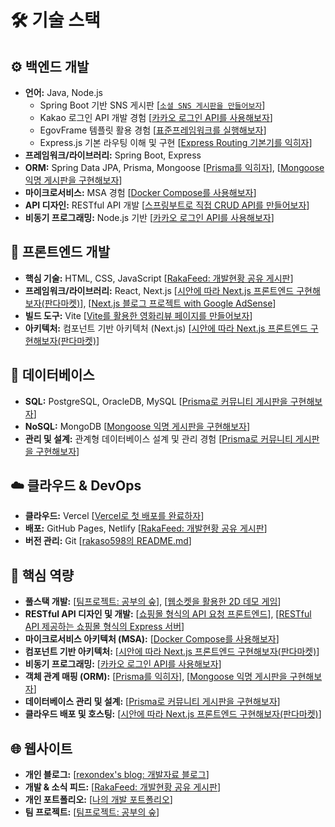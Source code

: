 # 🛠️ 기술 스택

## ⚙️ 백엔드 개발

* **언어:** Java, Node.js
    * Spring Boot 기반 SNS 게시판 [[`소셜 SNS 게시판을 만들어보자`](https://github.com/rakaso598/spring-sns-board)]
    * Kakao 로그인 API 개발 경험 [[카카오 로그인 API를 사용해보자](https://github.com/rakaso598/kakao-login-api)]
    * EgovFrame 템플릿 활용 경험 [[표준프레임워크를 실행해보자](https://github.com/rakaso598/egovframe-template-simple-backend)]
    * Express.js 기본 라우팅 이해 및 구현 [[Express Routing 기본기를 익히자](https://github.com/rakaso598/express-routing-basic)]
* **프레임워크/라이브러리:** Spring Boot, Express
* **ORM:** Spring Data JPA, Prisma, Mongoose [[Prisma를 익히자](https://github.com/rakaso598/prisma-orm-basic)], [[Mongoose 익명 게시판을 구현해보자](https://github.com/rakaso598/mongoose-anonymous-board)]
* **마이크로서비스:** MSA 경험 [[Docker Compose를 사용해보자](https://github.com/rakaso598/my-docker-compose)]
* **API 디자인:** RESTful API 개발 [[스프링부트로 직접 CRUD API를 만들어보자](https://github.com/rakaso598/spring-crud-template)]
* **비동기 프로그래밍:** Node.js 기반 [[카카오 로그인 API를 사용해보자](https://github.com/rakaso598/kakao-login-api)]

## 🎨 프론트엔드 개발

* **핵심 기술:** HTML, CSS, JavaScript [[RakaFeed: 개발현황 공유 게시판](https://github.com/rakaso598/rakaso598.github.io)]
* **프레임워크/라이브러리:** React, Next.js [[시안에 따라 Next.js 프론트엔드 구현해보자(판다마켓)](https://github.com/rakaso598/pandamarket-fe)], [[Next.js 블로그 프로젝트 with Google AdSense](https://github.com/rakaso598/nextjs-adsense-blog)]
* **빌드 도구:** Vite [[Vite를 활용한 영화리뷰 페이지를 만들어보자](https://github.com/rakaso598/vite-movie-info)]
* **아키텍처:** 컴포넌트 기반 아키텍처 (Next.js) [[시안에 따라 Next.js 프론트엔드 구현해보자(판다마켓)](https://github.com/rakaso598/pandamarket-fe)]

## 💾 데이터베이스

* **SQL:** PostgreSQL, OracleDB, MySQL [[Prisma로 커뮤니티 게시판을 구현해보자](https://github.com/rakaso598/rdbms-crud-community)]
* **NoSQL:** MongoDB [[Mongoose 익명 게시판을 구현해보자](https://github.com/rakaso598/mongoose-anonymous-board)]
* **관리 및 설계:** 관계형 데이터베이스 설계 및 관리 경험 [[Prisma로 커뮤니티 게시판을 구현해보자](https://github.com/rakaso598/rdbms-crud-community)]

## ☁️ 클라우드 & DevOps

* **클라우드:** Vercel [[Vercel로 첫 배포를 완료하자](https://github.com/rakaso598/introduce-ra)]
* **배포:** GitHub Pages, Netlify [[RakaFeed: 개발현황 공유 게시판](https://github.com/rakaso598/rakaso598.github.io)]
* **버전 관리:** Git [[rakaso598의 README.md](https://github.com/rakaso598/rakaso598)]

## 🎯 핵심 역량

* **풀스택 개발:** [[팀프로젝트: 공부의 숲](https://github.com/rakaso598/studyforest-fs)], [[웹소켓을 활용한 2D 데모 게임](https://github.com/rakaso598/community-adventure-demo)]
* **RESTful API 디자인 및 개발:** [[쇼핑몰 형식의 API 요청 프론트엔드](https://github.com/rakaso598/biz-shop-fe)], [[RESTful API 제공하는 쇼핑몰 형식의 Express 서버](https://github.com/rakaso598/biz-shop-be)]
* **마이크로서비스 아키텍처 (MSA):** [[Docker Compose를 사용해보자](https://github.com/rakaso598/my-docker-compose)]
* **컴포넌트 기반 아키텍처:** [[시안에 따라 Next.js 프론트엔드 구현해보자(판다마켓)](https://github.com/rakaso598/pandamarket-fe)]
* **비동기 프로그래밍:** [[카카오 로그인 API를 사용해보자](https://github.com/rakaso598/kakao-login-api)]
* **객체 관계 매핑 (ORM):** [[Prisma를 익히자](https://github.com/rakaso598/prisma-orm-basic)], [[Mongoose 익명 게시판을 구현해보자](https://github.com/rakaso598/mongoose-anonymous-board)]
* **데이터베이스 관리 및 설계:** [[Prisma로 커뮤니티 게시판을 구현해보자](https://github.com/rakaso598/rdbms-crud-community)]
* **클라우드 배포 및 호스팅:** [[시안에 따라 Next.js 프론트엔드 구현해보자(판다마켓)](https://github.com/rakaso598/pandamarket-fe)]

## 🌐 웹사이트

* **개인 블로그:** [[rexondex's blog: 개발자료 블로그](https://rexondex.tistory.com/)]
* **개발 & 소식 피드:** [[RakaFeed: 개발현황 공유 게시판](https://rakaso598.github.io/)]
* **개인 포트폴리오:** [[나의 개발 포트폴리오](https://rakaso598.github.io/portfolio/)]
* **팀 프로젝트:** [[팀프로젝트: 공부의 숲](https://rakaso598.github.io/portfolio/study-forest/)]

